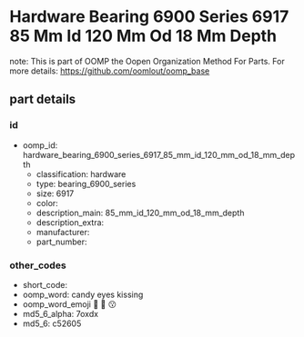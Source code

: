# Hardware Bearing 6900 Series 6917 85 Mm Id 120 Mm Od 18 Mm Depth  

note: This is part of OOMP the Oopen Organization Method For Parts. For more details: https://github.com/oomlout/oomp_base

##  part details





### id
* oomp_id: hardware_bearing_6900_series_6917_85_mm_id_120_mm_od_18_mm_depth
  * classification: hardware
  * type: bearing_6900_series
  * size: 6917
  * color: 
  * description_main: 85_mm_id_120_mm_od_18_mm_depth
  * description_extra: 
  * manufacturer: 
  * part_number: 

### other_codes
* short_code: 
* oomp_word: candy eyes kissing
* oomp_word_emoji :candy: :eyes: :kissing:
* md5_6_alpha: 7oxdx
* md5_6: c52605